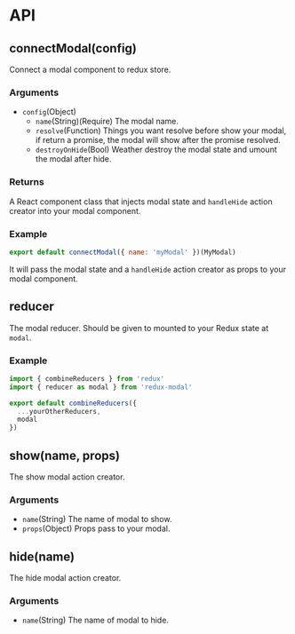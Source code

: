 # API

## connectModal(config)

Connect a modal component to redux store.

### Arguments

* `config`(Object)
  * `name`(String)(Require) The modal name.
  * `resolve`(Function) Things you want resolve before show your modal, if return a promise, the modal will show after the promise resolved.
  * `destroyOnHide`(Bool) Weather destroy the modal state and umount the modal after hide.

### Returns

A React component class that injects modal state and `handleHide` action creator into your modal component.

### Example

```javascript
export default connectModal({ name: 'myModal' })(MyModal)
```

It will pass the modal state and a `handleHide` action creator as props to your modal component.

## reducer

The modal reducer. Should be given to mounted to your Redux state at `modal`.

### Example

```javascript
import { combineReducers } from 'redux'
import { reducer as modal } from 'redux-modal'

export default combineReducers({
  ...yourOtherReducers,
  modal
})
```

## show(name, props)

The show modal action creator.

### Arguments

* `name`(String) The name of modal to show.
* `props`(Object) Props pass to your modal.

## hide(name)

The hide modal action creator.

### Arguments

* `name`(String) The name of modal to hide.
